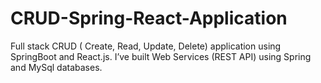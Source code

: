 # CRUD-Spring-React-Application
 Full stack CRUD ( Create, Read, Update, Delete) application using SpringBoot and React.js. I’ve built Web Services (REST API) using Spring and MySql databases. 
